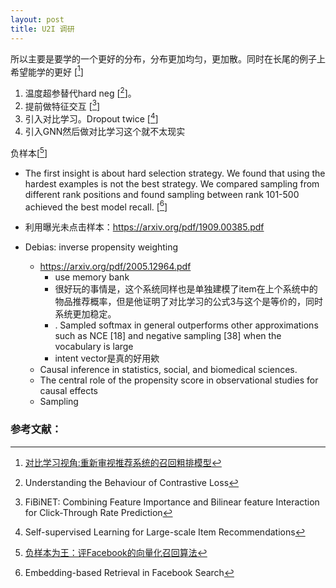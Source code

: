 ```yaml
---
layout: post
title: U2I 调研
---
```



所以主要是要学的一个更好的分布，分布更加均匀，更加散。同时在长尾的例子上希望能学的更好 [[^1]]

1. 温度超参替代hard neg [[^2]]。
2. 提前做特征交互 [[^3]]
3. 引入对比学习。Dropout twice [[^4]]
4. 引入GNN然后做对比学习这个就不太现实

负样本[[^5]]

* The first insight is about hard selection strategy. We found that using the hardest examples is not the best strategy. We compared sampling from different rank positions and found sampling between rank 101-500 achieved the best model recall. [[^6]]


* 利用曝光未点击样本：https://arxiv.org/pdf/1909.00385.pdf
* Debias: inverse propensity weighting
  * https://arxiv.org/pdf/2005.12964.pdf
    * use memory bank
    * 很好玩的事情是，这个系统同样也是单独建模了item在上个系统中的物品推荐概率，但是他证明了对比学习的公式3与这个是等价的，同时系统更加稳定。
    * . Sampled softmax in general outperforms other approximations such as NCE [18] and negative sampling [38] when the vocabulary is large
    * intent vector是真的好用欸
  * Causal inference in statistics, social, and biomedical sciences. 
  *  The central role of the propensity score in observational studies for causal effects
  *  Sampling

### 参考文献：

[^1]: [对比学习视角:重新审视推荐系统的召回粗排模型](https://zhuanlan.zhihu.com/p/424198603)
[^2]: Understanding the Behaviour of Contrastive Loss
[^3]: FiBiNET: Combining Feature Importance and Bilinear feature Interaction for Click-Through Rate Prediction
[^4]: Self-supervised Learning for Large-scale Item Recommendations
[^5]: [负样本为王：评Facebook的向量化召回算法](负样本为王：评Facebook的向量化召回算法)
[^6]: Embedding-based Retrieval in Facebook Search






